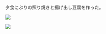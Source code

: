夕食にぶりの照り焼きと揚げ出し豆腐を作った。

![](https://photos.old.apkas.net/medium/202312/20231227-200224.webp)

![](https://photos.old.apkas.net/medium/202312/20231227-201720.webp)
